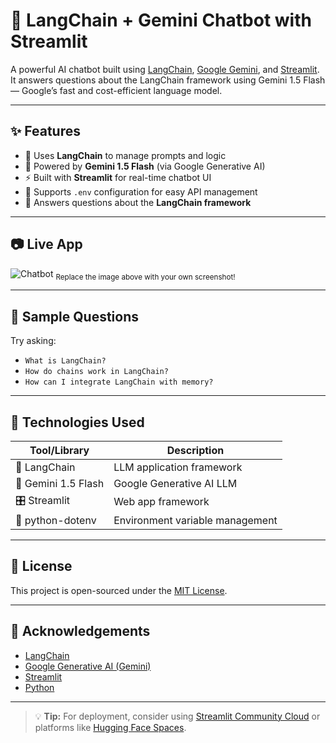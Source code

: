 # 🤖 LangChain + Gemini Chatbot with Streamlit

A powerful AI chatbot built using [LangChain](https://www.langchain.com/), [Google Gemini](https://ai.google.dev/), and [Streamlit](https://streamlit.io/).  
It answers questions about the LangChain framework using Gemini 1.5 Flash — Google’s fast and cost-efficient language model.

---

## ✨ Features

- 🔗 Uses **LangChain** to manage prompts and logic
- 🤖 Powered by **Gemini 1.5 Flash** (via Google Generative AI)
- ⚡ Built with **Streamlit** for real-time chatbot UI
- 📄 Supports `.env` configuration for easy API management
- 🧠 Answers questions about the **LangChain framework**

---

## 📷 Live App

![Chatbot](https://good24.streamlit.app/)
<sub>Replace the image above with your own screenshot!</sub>

---

## 💬 Sample Questions

Try asking:
- `What is LangChain?`
- `How do chains work in LangChain?`
- `How can I integrate LangChain with memory?`

---

## 🧠 Technologies Used

| Tool/Library               | Description                              |
|---------------------------|------------------------------------------|
| 🧩 LangChain              | LLM application framework                |
| 🤖 Gemini 1.5 Flash       | Google Generative AI LLM                 |
| 🎛 Streamlit              | Web app framework                        |
| 🧪 python-dotenv          | Environment variable management          |

---

## 📜 License

This project is open-sourced under the [MIT License](LICENSE).

---

## 🙌 Acknowledgements

- [LangChain](https://www.langchain.com/)
- [Google Generative AI (Gemini)](https://ai.google.dev/)
- [Streamlit](https://streamlit.io/)
- [Python](https://www.python.org/)

---

> 💡 **Tip:** For deployment, consider using [Streamlit Community Cloud](https://streamlit.io/cloud) or platforms like [Hugging Face Spaces](https://huggingface.co/spaces).
